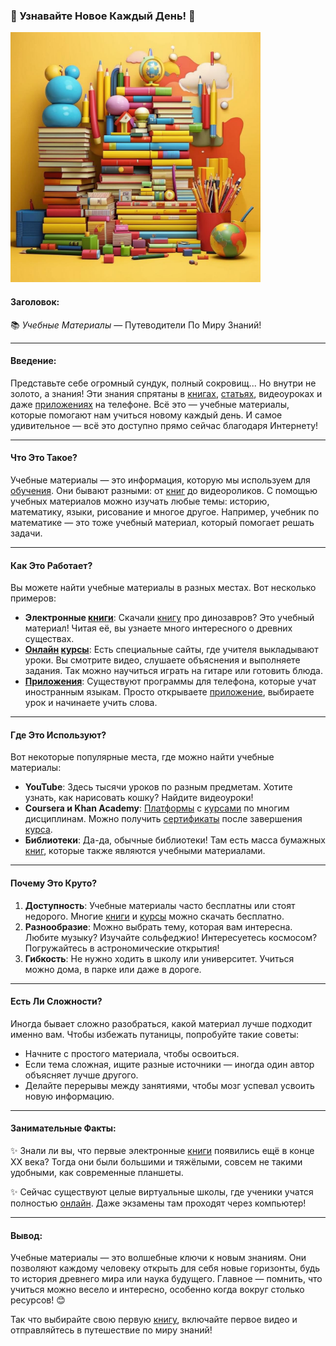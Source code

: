 ### 🌟 Узнавайте Новое Каждый День! 🌟

<img src="../../../../WORK/learning/online/images/Учебные_материалы.jpg" width="400" height="400" />

#### Заголовок:  
📚 *Учебные Материалы* — Путеводители По Миру Знаний!

---

#### Введение:  
Представьте себе огромный сундук, полный сокровищ... Но внутри не золото, а знания! Эти знания спрятаны в [книгах](Электронные_книги_и_статьи.md), [статьях](Электронные_книги_и_статьи.md), видеоуроках и даже [приложениях](Образовательные_мобильные_приложения.md) на телефоне. Всё это — учебные материалы, которые помогают нам учиться новому каждый день. И самое удивительное — всё это доступно прямо сейчас благодаря Интернету!

---

#### Что Это Такое?
Учебные материалы — это информация, которую мы используем для [обучения](Совместное_обучение.md). Они бывают разными: от [книг](Электронные_книги_и_статьи.md) до видеороликов. С помощью учебных материалов можно изучать любые темы: историю, математику, языки, рисование и многое другое. Например, учебник по математике — это тоже учебный материал, который помогает решать задачи.

---

#### Как Это Работает?
Вы можете найти учебные материалы в разных местах. Вот несколько примеров:

- **Электронные [книги](Электронные_книги_и_статьи.md)**: Скачали [книгу](Электронные_книги_и_статьи.md) про динозавров? Это учебный материал! Читая её, вы узнаете много интересного о древних существах.
- **[Онлайн](Как_узнавать_новое_Онлайн.md) [курсы](Массовые_открытые_онлайн-курсы_(MOOC).md)**: Есть специальные сайты, где учителя выкладывают уроки. Вы смотрите видео, слушаете объяснения и выполняете задания. Так можно научиться играть на гитаре или готовить блюда.
- **[Приложения](Образовательные_мобильные_приложения.md)**: Существуют программы для телефона, которые учат иностранным языкам. Просто открываете [приложение](Образовательные_мобильные_приложения.md), выбираете урок и начинаете учить слова.

---

#### Где Это Используют?
Вот некоторые популярные места, где можно найти учебные материалы:

- **YouTube**: Здесь тысячи уроков по разным предметам. Хотите узнать, как нарисовать кошку? Найдите видеоуроки!
- **Coursera и Khan Academy**: [Платформы](Геймифицированные_платформы.md) с [курсами](Массовые_открытые_онлайн-курсы_(MOOC).md) по многим дисциплинам. Можно получить [сертификаты](Онлайн-курсы_с_сертификатами.md) после завершения [курса](Массовые_открытые_онлайн-курсы_(MOOC).md).
- **Библиотеки**: Да-да, обычные библиотеки! Там есть масса бумажных [книг](Электронные_книги_и_статьи.md), которые также являются учебными материалами.

---

#### Почему Это Круто?
1. **Доступность**: Учебные материалы часто бесплатны или стоят недорого. Многие [книги](Электронные_книги_и_статьи.md) и [курсы](Массовые_открытые_онлайн-курсы_(MOOC).md) можно скачать бесплатно.
2. **Разнообразие**: Можно выбрать тему, которая вам интересна. Любите музыку? Изучайте сольфеджио! Интересуетесь космосом? Погружайтесь в астрономические открытия!
3. **Гибкость**: Не нужно ходить в школу или университет. Учиться можно дома, в парке или даже в дороге.

---

#### Есть Ли Сложности?
Иногда бывает сложно разобраться, какой материал лучше подходит именно вам. Чтобы избежать путаницы, попробуйте такие советы:

- Начните с простого материала, чтобы освоиться.
- Если тема сложная, ищите разные источники — иногда один автор объясняет лучше другого.
- Делайте перерывы между занятиями, чтобы мозг успевал усвоить новую информацию.

---

#### Занимательные Факты:
✨ Знали ли вы, что первые электронные [книги](Электронные_книги_и_статьи.md) появились ещё в конце XX века? Тогда они были большими и тяжёлыми, совсем не такими удобными, как современные планшеты.

✨ Сейчас существуют целые виртуальные школы, где ученики учатся полностью [онлайн](Как_узнавать_новое_Онлайн.md). Даже экзамены там проходят через компьютер!

---

#### Вывод:
Учебные материалы — это волшебные ключи к новым знаниям. Они позволяют каждому человеку открыть для себя новые горизонты, будь то история древнего мира или наука будущего. Главное — помнить, что учиться можно весело и интересно, особенно когда вокруг столько ресурсов! 😊

Так что выбирайте свою первую [книгу](Электронные_книги_и_статьи.md), включайте первое видео и отправляйтесь в путешествие по миру знаний!
